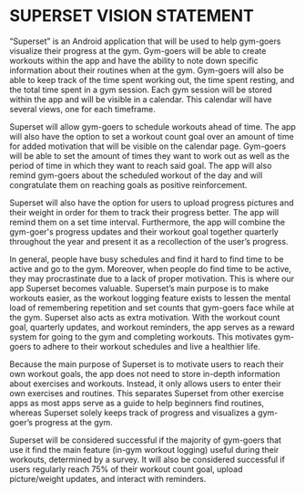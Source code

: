 # **SUPERSET VISION STATEMENT** #

“Superset” is an Android application that will be used to help gym-goers visualize their progress at the gym. Gym-goers will be able to create workouts within the app and have the ability to note down specific information about their routines when at the gym. Gym-goers will also be able to keep track of the time spent working out, the time spent resting, and the total time spent in a gym session. Each gym session will be stored within the app and will be visible in a calendar. This calendar will have several views, one for each timeframe.

Superset will allow gym-goers to schedule workouts ahead of time. The app will also have the option to set a workout count goal over an amount of time for added motivation that will be visible on the calendar page. Gym-goers will be able to set the amount of times they want to work out as well as the period of time in which they want to reach said goal. The app will also remind gym-goers about the scheduled workout of the day and will congratulate them on reaching goals as positive reinforcement.

Superset will also have the option for users to upload progress pictures and their weight in order for them to track their progress better. The app will remind them on a set time interval. Furthermore, the app will combine the gym-goer's progress updates and their workout goal together quarterly throughout the year and present it as a recollection of the user’s progress.

In general, people have busy schedules and find it hard to find time to be active and go to the gym. Moreover, when people do find time to be active, they may procrastinate due to a lack of proper motivation. This is where our app Superset becomes valuable. Superset’s main purpose is to make workouts easier, as the workout logging feature exists to lessen the mental load of remembering repetition and set counts that gym-goers face while at the gym. Superset also acts as extra motivation. With the workout count goal, quarterly updates, and workout reminders, the app serves as a reward system for going to the gym and completing workouts. This motivates gym-goers to adhere to their workout schedules and live a healthier life.

Because the main purpose of Superset is to motivate users to reach their own workout goals, the app does not need to store in-depth information about exercises and workouts. Instead, it only allows users to enter their own exercises and routines. This separates Superset from other exercise apps as most apps serve as a guide to help beginners find routines, whereas Superset solely keeps track of progress and visualizes a gym-goer’s progress at the gym.

Superset will be considered successful if the majority of gym-goers that use it find the main feature (in-gym workout logging) useful during their workouts, determined by a survey. It will also be considered successful if users regularly reach 75% of their workout count goal, upload picture/weight updates, and interact with reminders.

